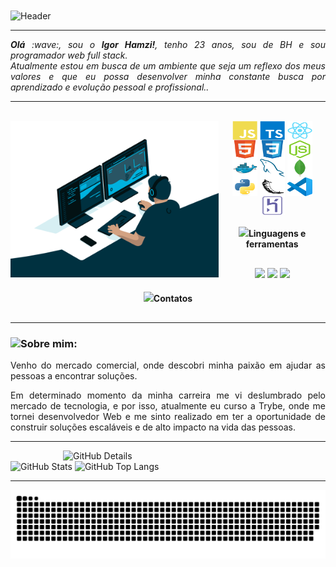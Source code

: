 <div>
<img align="center" alt="Header" src="https://user-images.githubusercontent.com/89048639/205529011-05d11b1a-9372-47e5-8420-97d1b0eedda9.jpeg"/>
</div>

-----

</div>
<div align="justify">
<i><b>Olá</b> :wave:, sou o <b>Igor Hamzi!</b>, tenho 23 anos, sou de BH e sou programador web full stack.</i><br /><i>Atualmente estou em busca de um ambiente que seja um reflexo dos meus valores e que eu possa desenvolver minha constante busca por aprendizado e evolução pessoal e profissional..</i>
</div>

-----

<div  align="center"> 
  <div style="display: inline_block"><br>
    <img align="left" height="250" alt="coding-time" src="code.gif">
    <img align="center" height="30" width="40" alt="js-icon"  src="https://raw.githubusercontent.com/devicons/devicon/master/icons/javascript/javascript-plain.svg">
    <img align="center" alt="ts-icon" height="30" width="40" src="https://raw.githubusercontent.com/devicons/devicon/master/icons/typescript/typescript-plain.svg">
    <img align="center" height="30" width="40" alt="react-icon" src="https://raw.githubusercontent.com/devicons/devicon/master/icons/react/react-original.svg">
    <img align="center" height="30" width="40" alt="html-icon" src="https://raw.githubusercontent.com/devicons/devicon/master/icons/html5/html5-original.svg">
    <img align="center" height="30" width="40" alt="css-icon" src="https://raw.githubusercontent.com/devicons/devicon/master/icons/css3/css3-original.svg">
    <img align="center" height="30" width="40" alt="nodejs-icon" src="https://raw.githubusercontent.com/devicons/devicon/master/icons/nodejs/nodejs-original.svg">
    <img align="center" height="30" width="40" alt="docker-icon" src="https://raw.githubusercontent.com/devicons/devicon/master/icons/docker/docker-original.svg">
    <img align="center" height="30" width="40" alt="mysql-icon" src="https://raw.githubusercontent.com/devicons/devicon/master/icons/mysql/mysql-original.svg">
    <img align="center" height="30" width="40" alt="mongodb-icon" src="https://raw.githubusercontent.com/devicons/devicon/master/icons/mongodb/mongodb-original.svg">
    <img align="center" height="30" width="40" alt="python-icon" src="https://raw.githubusercontent.com/devicons/devicon/master/icons/python/python-original.svg">
    <img align="center" height="30" width="40" alt="flask-icon" src="https://raw.githubusercontent.com/devicons/devicon/master/icons/flask/flask-original.svg">
    <img align="center" height="30" width="40" alt="vscode-icon" src="https://raw.githubusercontent.com/devicons/devicon/master/icons/vscode/vscode-original.svg">
    <img align="center" height="30" width="40" alt="heroku-icon" src="https://raw.githubusercontent.com/devicons/devicon/master/icons/heroku/heroku-original.svg">
    <h4 align="center"><img height="20" src="https://raw.githubusercontent.com/innng/innng/master/assets/soulgem-sayaka.gif"/>Linguagens e ferramentas</h4>
   </div>
  
##

  <h4 align="center"></h4>
    <a href="igorwhamzi@gmail.com"><img src="https://img.shields.io/badge/Gmail-D14836?style=for-the-badge&logo=gmail&logoColor=white" target="_blank"></a>
    <a href="https://www.linkedin.com/in/igorhamzi" target="_blank"><img src="https://img.shields.io/badge/-LinkedIn-%230077B5?style=for-the-badge&logo=linkedin&logoColor=white" target="_blank"></a>
    </a>
    <a href="https://wa.me/31992710303" target="_blank"><img src="https://img.shields.io/badge/-wpp-%D1D1D1?style=for-the-badge&logo=whatsapp&logoColor=white"></a>
  <h4 align="center"><img height="20" src="https://raw.githubusercontent.com/innng/innng/master/assets/soulgem-sayaka.gif"/>Contatos</h4>
</div>

##

-----

### <img height="20" src="https://raw.githubusercontent.com/innng/innng/master/assets/soulgem-sayaka.gif"/>Sobre mim:

<div align="justify">
Venho do mercado comercial, onde descobri minha paixão em ajudar as pessoas a encontrar soluções.

Em determinado momento da minha carreira me vi deslumbrado pelo mercado de tecnologia, e por isso, atualmente eu curso a Trybe, onde me tornei desenvolvedor Web e me sinto realizado em ter a oportunidade de construir soluções escaláveis e de alto impacto na vida das pessoas. 

</div>

-----

<div>
<img align="right" alt="GitHub Details" width="420px" src="http://github-profile-summary-cards.vercel.app/api/cards/profile-details?username=IgorHamzi&theme=github_dark"/>
<!--- <img alt="GitHub Commits" width="200px" src="http://github-profile-summary-cards.vercel.app/api/cards/productive-time?username=IgorHamzi&theme=github_dark"/> -->
<img alt="GitHub Stats" width="200px" src="http://github-profile-summary-cards.vercel.app/api/cards/stats?username=IgorHamzi&theme=github_dark"/>
<img alt="GitHub Top Langs" width="200px" src="http://github-profile-summary-cards.vercel.app/api/cards/repos-per-language?username=IgorHamzi&theme=github_dark"/>
</div>

-----


![Snake animation](https://github.com/IgorHamzi/IgorHamzi/blob/output/github-contribution-grid-snake.svg)
